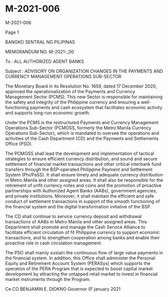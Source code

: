 # M-2021-006

M-2021-006

Page 1

BANGKO SENTRAL NG PILIPINAS

MEMORANDUM NO. M-2021-_00

To : ALL AUTHORIZED AGENT BANKS

Subject : ADVISORY ON ORGANIZATION CHANGES IN THE PAYMENTS AND CURRENCY MANAGEMENT OPERATIONS SUB-SECTOR

The Monetary Board in its Resolution No. 1659, dated 17 December 2020, approved the operationalization of the Payments and Currency Management Sector (PCMS). This new Sector is responsible for maintaining the safety and integrity of the Philippine currency and ensuring a well-functioning payments and cash ecosystem that facilitates economic activity and supports long-run economic growth.

Under the PCMS is the restructured Payments and Currency Management Operations Sub-Sector (PCMOSS, formerly the Metro Manila Currency Operations Sub-Sector), which is mandated to oversee the operations and activities of the Cash Department (CD) and the Payments and Settlements Office (PSO).

The PCMOSS shall lead the development and implementation of tactical strategies to ensure efficient currency distribution, and sound and secure settlement of financial market transactions and other critical interbank fund transfers through the BSP-operated Philippine Payment and Settlement System (Phi/PaSS). It shall ensure timely and adequate currency distribution in Metro Manila and other assigned areas. It shall also be responsible for the retirement of unfit currency notes and coins and the promotion of proactive partnerships with Authorized Agent Banks (AABs), government agencies, and private institutions. Moreover, it shall maintain the efficient and safe conduct of settlement transactions in support of the smooth functioning of the financial system and the digital transformation initiative of the BSP.

The CD shall continue to service currency deposit and withdrawal transactions of AABs in Metro Manila and other assigned areas. This Department shall promote and manage the Cash Service Alliance to facilitate efficient circulation of fit Philippine currency to support economic transactions, and to strengthen cooperation among banks and enable their proactive role in cash circulation management.

The PSO shall mainly sustain the continuous flow of large value payments in the financial system. In addition, this Office shall administer the Personal Equity and Retirement Account System (PERASys) which supports the operation of the PERA Program that is expected to boost capital market development by attracting the untapped retail market to invest in financial market instruments through the Program.

Ce CO BENJAMIN E. DIOKNO Governor {F january 2021